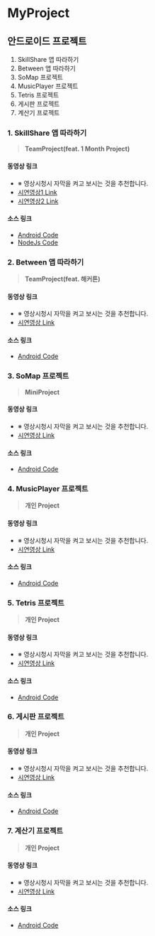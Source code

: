 # MyProject

## 안드로이드 프로젝트

1. SkillShare 앱 따라하기
2. Between 앱 따라하기
3. SoMap 프로젝트
4. MusicPlayer 프로젝트
5. Tetris 프로젝트
6. 게시판 프로젝트
7. 계산기 프로젝트

### 1. SkillShare 앱 따라하기

> __TeamProject(feat. 1 Month Project)__

#### __동영상 링크__
- ※ 영상시청시 자막을 켜고 보시는 것을 추천합니다.
- [시연영상1 Link](https://youtu.be/N2Rs-Njy0DI)
- [시연영상2 Link](https://youtu.be/bN9aYZA0NYs)

#### __소스 링크__
- [Android Code](https://github.com/youjisang/skill_share.git)
- [NodeJs Code](https://github.com/youjisang/skill-share-server.git)

### 2. Between 앱 따라하기

> __TeamProject(feat. 해커톤)__

#### __동영상 링크__
- ※ 영상시청시 자막을 켜고 보시는 것을 추천합니다.
- [시연영상 Link](https://youtu.be/k7C1DMJDYc0)

#### __소스 링크__
- [Android Code](https://github.com/youjisang/Between.git)

### 3. SoMap 프로젝트

> __MiniProject__

#### __동영상 링크__
- ※ 영상시청시 자막을 켜고 보시는 것을 추천합니다.
- [시연영상 Link](https://youtu.be/gtqrE7vC7Eo)

#### __소스 링크__
- [Android Code](https://github.com/youjisang/SoMap.git)

### 4. MusicPlayer 프로젝트

> __개인 Project__

#### __동영상 링크__
- ※ 영상시청시 자막을 켜고 보시는 것을 추천합니다.
- [시연영상 Link]()

#### __소스 링크__
- [Android Code]()

### 5. Tetris 프로젝트

> __개인 Project__

#### __동영상 링크__
- ※ 영상시청시 자막을 켜고 보시는 것을 추천합니다.
- [시연영상 Link]()

#### __소스 링크__
- [Android Code]()

### 6. 게시판 프로젝트

> __개인 Project__

#### __동영상 링크__
- ※ 영상시청시 자막을 켜고 보시는 것을 추천합니다.
- [시연영상 Link]()

#### __소스 링크__
- [Android Code]()

### 7. 계산기 프로젝트

> __개인 Project__

#### __동영상 링크__
- ※ 영상시청시 자막을 켜고 보시는 것을 추천합니다.
- [시연영상 Link]()

#### __소스 링크__
- [Android Code]()